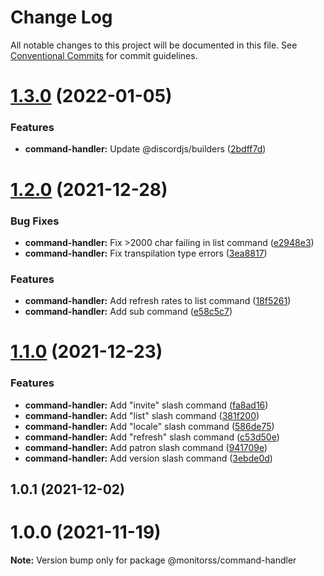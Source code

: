 # Change Log

All notable changes to this project will be documented in this file.
See [Conventional Commits](https://conventionalcommits.org) for commit guidelines.

# [1.3.0](https://github.com/MonitoRSS/commmand-handler/compare/@monitorss/command-handler@1.2.0...@monitorss/command-handler@1.3.0) (2022-01-05)


### Features

* **command-handler:** Update @discordjs/builders ([2bdff7d](https://github.com/MonitoRSS/commmand-handler/commit/2bdff7d577b0a0b2c4dc4b7a2ee747dbbcab15a2))





# [1.2.0](https://github.com/MonitoRSS/commmand-handler/compare/@monitorss/command-handler@1.1.0...@monitorss/command-handler@1.2.0) (2021-12-28)


### Bug Fixes

* **command-handler:** Fix >2000 char failing in list command ([e2948e3](https://github.com/MonitoRSS/commmand-handler/commit/e2948e321eac0a2967bff0eb012f950ff01a6ed8))
* **command-handler:** Fix transpilation type errors ([3ea8817](https://github.com/MonitoRSS/commmand-handler/commit/3ea8817a711fccae0901a3ad09fbc44595b69bee))


### Features

* **command-handler:** Add refresh rates to list command ([18f5261](https://github.com/MonitoRSS/commmand-handler/commit/18f5261ec9a2c7268ec7bc2d26bcbc493d20da57))
* **command-handler:** Add sub command ([e58c5c7](https://github.com/MonitoRSS/commmand-handler/commit/e58c5c7658e7d8b7a20d5fa782fac47674e75ca1))





# [1.1.0](https://github.com/MonitoRSS/commmand-handler/compare/@monitorss/command-handler@1.0.3...@monitorss/command-handler@1.1.0) (2021-12-23)


### Features

* **command-handler:** Add "invite" slash command ([fa8ad16](https://github.com/MonitoRSS/commmand-handler/commit/fa8ad16f57d70a44870350c0f563091b640b85aa))
* **command-handler:** Add "list" slash command ([381f200](https://github.com/MonitoRSS/commmand-handler/commit/381f2009ea8ecf5e53e807afe1e003443c53fb99))
* **command-handler:** Add "locale" slash command ([586de75](https://github.com/MonitoRSS/commmand-handler/commit/586de753aa79b3ebacf342b4378d5fab9adab7a9))
* **command-handler:** Add "refresh" slash command ([c53d50e](https://github.com/MonitoRSS/commmand-handler/commit/c53d50ec4edaacd8118073be1eefc9100c141f8b))
* **command-handler:** Add patron slash command ([941709e](https://github.com/MonitoRSS/commmand-handler/commit/941709efc57ffe65921c6aebc1d42985c2fa1510))
* **command-handler:** Add version slash command ([3ebde0d](https://github.com/MonitoRSS/commmand-handler/commit/3ebde0dfa037735db984f48826ddb204266eacd6))






## 1.0.1 (2021-12-02)



# 1.0.0 (2021-11-19)

**Note:** Version bump only for package @monitorss/command-handler
